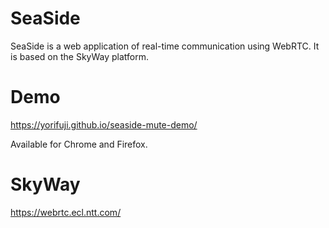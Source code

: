 # SeaSide

SeaSide is a web application of real-time communication using WebRTC. It is based on the SkyWay platform.

# Demo

https://yorifuji.github.io/seaside-mute-demo/

Available for Chrome and Firefox.

# SkyWay

https://webrtc.ecl.ntt.com/


